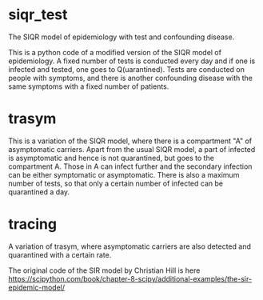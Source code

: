 # siqr_test
The SIQR model of epidemiology with test and confounding disease.

This is a python code of a modified version of the SIQR model of epidemiology. A fixed number of tests is conducted every day and if one is infected and tested, one goes to Q(uarantined). Tests are conducted on people with symptoms, and there is another confounding disease with the same symptoms with a fixed number of patients.

# trasym
This is a variation of the SIQR model, where there is a compartment "A" of asymptomatic carriers. Apart from the usual SIQR model, a part of infected is asymptomatic and hence is not quarantined, but goes to the compartment A. Those in A can infect further and the secondary infection can be either symptomatic or asymptomatic. There is also a maximum number of tests, so that only a certain number of infected can be quarantined a day.

# tracing
A variation of trasym, where asymptomatic carriers are also detected and quarantined with a certain rate.

The original code of the SIR model by Christian Hill is here
https://scipython.com/book/chapter-8-scipy/additional-examples/the-sir-epidemic-model/

